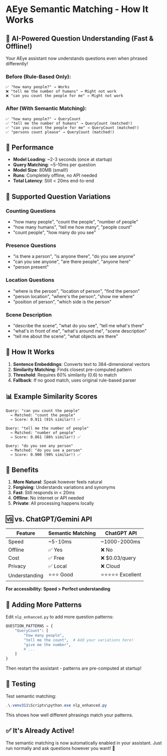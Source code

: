 # AEye Semantic Matching - How It Works

## 🧠 **AI-Powered Question Understanding (Fast & Offline!)**

Your AEye assistant now understands questions even when phrased differently!

### **Before (Rule-Based Only):**
```
✅ "how many people?" → Works
❌ "tell me the number of humans" → Might not work
❌ "can you count the people for me" → Might not work
```

### **After (With Semantic Matching):**
```
✅ "how many people?" → QueryCount
✅ "tell me the number of humans" → QueryCount (matched!)
✅ "can you count the people for me" → QueryCount (matched!)
✅ "persons count please" → QueryCount (matched!)
```

## 🚀 **Performance**

- **Model Loading**: ~2-3 seconds (once at startup)
- **Query Matching**: ~5-10ms per question
- **Model Size**: 80MB (small!)
- **Runs**: Completely offline, no API needed
- **Total Latency**: Still < 20ms end-to-end

## 📝 **Supported Question Variations**

### Counting Questions
- "how many people", "count the people", "number of people"
- "how many humans", "tell me how many", "people count"
- "count people", "how many do you see"

### Presence Questions
- "is there a person", "is anyone there", "do you see anyone"
- "can you see anyone", "are there people", "anyone here"
- "person present"

### Location Questions
- "where is the person", "location of person", "find the person"
- "person location", "where's the person", "show me where"
- "position of person", "which side is the person"

### Scene Description
- "describe the scene", "what do you see", "tell me what's there"
- "what's in front of me", "what's around me", "scene description"
- "tell me about the scene", "what objects are there"

## 🔧 **How It Works**

1. **Sentence Embeddings**: Converts text to 384-dimensional vectors
2. **Similarity Matching**: Finds closest pre-computed pattern
3. **Threshold**: Requires 60% similarity (0.6) to match
4. **Fallback**: If no good match, uses original rule-based parser

## 📊 **Example Similarity Scores**

```
Query: "can you count the people"
  → Matched: "count the people" 
  → Score: 0.911 (91% similar!) ✅

Query: "tell me the number of people"
  → Matched: "number of people"
  → Score: 0.861 (86% similar!) ✅

Query: "do you see any person"
  → Matched: "do you see a person"
  → Score: 0.900 (90% similar!) ✅
```

## 🎯 **Benefits**

1. **More Natural**: Speak however feels natural
2. **Forgiving**: Understands variations and synonyms
3. **Fast**: Still responds in < 20ms
4. **Offline**: No internet or API needed
5. **Private**: All processing happens locally

## 🆚 **vs. ChatGPT/Gemini API**

| Feature | Semantic Matching | ChatGPT API |
|---------|------------------|-------------|
| Speed | ~5-10ms | ~1000-2000ms |
| Offline | ✅ Yes | ❌ No |
| Cost | ✅ Free | ❌ $0.03/query |
| Privacy | ✅ Local | ❌ Cloud |
| Understanding | ⭐⭐⭐ Good | ⭐⭐⭐⭐⭐ Excellent |

**For accessibility: Speed > Perfect understanding**

## 🔨 **Adding More Patterns**

Edit `nlp_enhanced.py` to add more question patterns:

```python
QUESTION_PATTERNS = {
    "QueryCount": [
        "how many people",
        "tell me the count",  # Add your variations here!
        "give me the number",
        # ...
    ]
}
```

Then restart the assistant - patterns are pre-computed at startup!

## 🧪 **Testing**

Test semantic matching:
```powershell
.\.venv311\Scripts\python.exe nlp_enhanced.py
```

This shows how well different phrasings match your patterns.

## ✅ **It's Already Active!**

The semantic matching is now automatically enabled in your assistant.
Just run normally and ask questions however you want! 🎉
